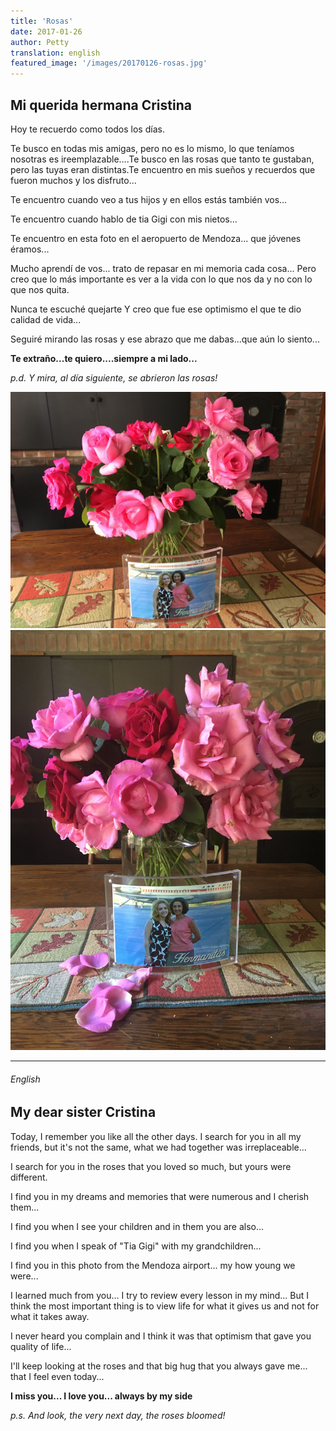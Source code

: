 ```yaml
---
title: 'Rosas'
date: 2017-01-26 
author: Petty
translation: english
featured_image: '/images/20170126-rosas.jpg'
---
```



## Mi querida hermana Cristina

Hoy te recuerdo como todos los días.

Te busco en todas mis amigas, pero no es lo mismo, lo que teníamos nosotras es ireemplazable....Te busco en las rosas que tanto te gustaban, pero las tuyas eran distintas.Te encuentro en mis sueños y recuerdos que fueron muchos y los disfruto...

Te encuentro cuando veo a tus hijos y en ellos estás también vos...

Te encuentro cuando hablo de tia Gigi con mis nietos...

Te encuentro en esta foto en el aeropuerto de Mendoza... que jóvenes éramos...

Mucho aprendí de vos... trato de repasar en mi memoria cada cosa... Pero creo que lo más importante es ver a la vida con lo que nos da y no con lo que nos quita.

Nunca te escuché quejarte Y creo que fue ese optimismo el que te dio calidad de vida...

Seguiré mirando las rosas y ese abrazo que me dabas...que aún lo siento...

**Te extraño...te quiero....siempre a mi lado...**

_p.d. Y mira, al día siguiente, se abrieron las rosas!_

<div class="gallery" data-columns="1">
	<img src="/images/20170126-rosas.jpg">
	<img src="/images/20170126-rosas2.jpg">
</div>

---

###### English

## My dear sister Cristina

Today, I remember you like all the other days. I search for you in all my friends, but it's not the same, what we had together was irreplaceable...

I search for you in the roses that you loved so much, but yours were different.

I find you in my dreams and memories that were numerous and I cherish them...

I find you when I see your children and in them you are also...

I find you when I speak of "Tia Gigi" with my grandchildren...

I find you in this photo from the Mendoza airport... my how young we were...

I learned much from you... I try to review every lesson in my mind... But I think the most important thing is to view life for what it gives us and not for what it takes away.

I never heard you complain and I think it was that optimism that gave you quality of life...

I'll keep looking at the roses and that big hug that you always gave me... that I feel even today...

**I miss you... I love you... always by my side**

_p.s. And look, the very next day, the roses bloomed!_

